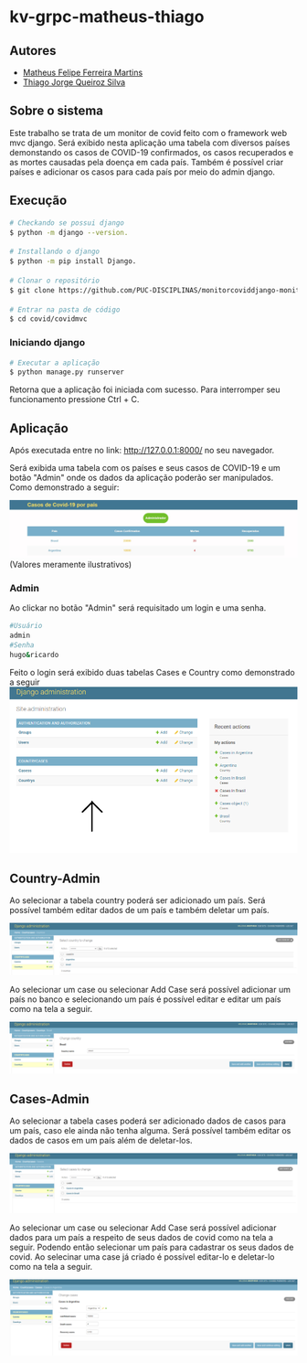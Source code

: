 # kv-grpc-matheus-thiago
## Autores

* [Matheus Felipe Ferreira Martins](https://github.com/MatheusFFM)
* [Thiago Jorge Queiroz Silva](https://github.com/ThiagoQueirozSilva)

## Sobre o sistema

Este trabalho se trata de um monitor de covid feito com o framework web mvc django. Será exibido nesta aplicação uma tabela com diversos países demonstando
os casos de COVID-19 confirmados, os casos recuperados e as mortes causadas pela doença em cada país. Também é possível criar países e adicionar os casos para cada país
por meio do admin django.

## Execução

```bash
# Checkando se possui django
$ python -m django --version.

# Installando o django
$ python -m pip install Django.

# Clonar o repositório
$ git clone https://github.com/PUC-DISCIPLINAS/monitorcoviddjango-monitor-covid-matheus-thiago.git

# Entrar na pasta de código
$ cd covid/covidmvc
```

### Iniciando django

```bash
# Executar a aplicação
$ python manage.py runserver
```

Retorna que a aplicação foi iniciada com sucesso. Para interromper seu funcionamento pressione Ctrl + C.

## Aplicação
Após executada entre no link: http://127.0.0.1:8000/ no seu navegador.

Será exibida uma tabela com os países e seus casos de COVID-19 e um botão "Admin" onde os dados da aplicação poderão ser manipulados. Como demonstrado a seguir: 

![Página principal](images/Tabeladjango.png "Página principal")
(Valores meramente ilustrativos)

### Admin
Ao clickar no botão "Admin" será requisitado um login e uma senha.

```bash
#Usuário
admin
#Senha
hugo&ricardo
```

Feito o login será exibido duas tabelas Cases e Country como demonstrado a seguir
![Página Admin](images/Admindjango.png "Página Admin")

## Country-Admin
Ao selecionar a tabela country poderá ser adicionado um país. Será possível também editar dados de um país e também deletar um país.

![Countrys](images/Countrysdjango.png "Countrys")

Ao selecionar um case ou selecionar Add Case será possível adicionar um país no banco e selecionando um país é possível editar e editar um país como na tela a seguir.

![Edit Country](images/EditCountrydjango.png "Edit Country")

## Cases-Admin
Ao selecionar a tabela cases poderá ser adicionado dados de casos para um país, caso ele ainda não tenha alguma. Será possível também editar os dados de casos em um país além de deletar-los.

![Cases Admin](images/Casesdjango.png "Cases Admin")

Ao selecionar um case ou selecionar Add Case será possível adicionar dados para um país a respeito de seus dados de covid como na tela a seguir. Podendo então selecionar um país para cadastrar os seus dados de covid. Ao selecinar uma case já criado é possível editar-lo e deletar-lo como na tela a seguir.

![Edit Cases Admin](images/RegisterCasedjango.png "Edit Cases Admin")

